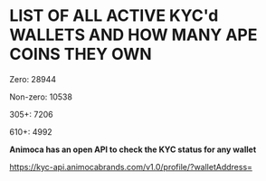 # LIST OF ALL ACTIVE KYC'd WALLETS AND HOW MANY APE COINS THEY OWN

Zero: 28944

Non-zero: 10538

305+: 7206

610+: 4992

**Animoca has an open API to check the KYC status for any wallet**

https://kyc-api.animocabrands.com/v1.0/profile/?walletAddress=